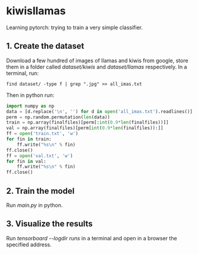 # kiwisllamas
Learning pytorch: trying to train a very simple classifier.

## 1. Create the dataset
Download a few hundred of images of llamas and kiwis from google, store them in a folder called _dataset/kiwis_ and _dataset/llamas_ respectively.
In a terminal, run:
```
find dataset/ -type f | grep ".jpg" >> all_imas.txt
```
Then in python run:
```python
import numpy as np
data = [d.replace('\n', '') for d in open('all_imas.txt').readlines()]
perm = np.random.permutation(len(data))
train = np.array(finalfiles)[perm[:int(0.9*len(finalfiles))]]
val = np.array(finalfiles)[perm[int(0.9*len(finalfiles)):]]
ff = open('train.txt', 'w')
for fin in train:
    ff.write("%s\n" % fin)
ff.close()
ff = open('val.txt', 'w')
for fin in val:
    ff.write("%s\n" % fin)
ff.close()
```

## 2. Train the model
Run _main.py_ in python.

## 3. Visualize the results
Run _tensorboard --logdir runs_ in a terminal and open in a browser the specified address.
